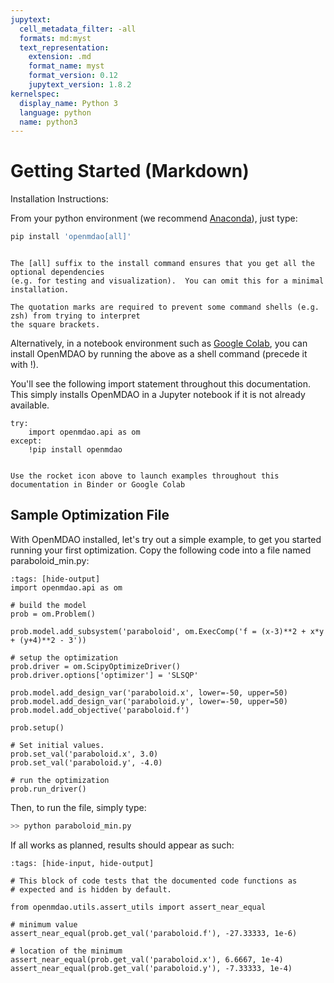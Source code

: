 ```yaml
---
jupytext:
  cell_metadata_filter: -all
  formats: md:myst
  text_representation:
    extension: .md
    format_name: myst
    format_version: 0.12
    jupytext_version: 1.8.2
kernelspec:
  display_name: Python 3
  language: python
  name: python3
---
```


# Getting Started (Markdown)
Installation Instructions:

From your python environment (we recommend [Anaconda](https://www.anaconda.com/distribution)), just type:

``` bash
pip install 'openmdao[all]'
```

```{note}

The [all] suffix to the install command ensures that you get all the optional dependencies
(e.g. for testing and visualization).  You can omit this for a minimal installation.

The quotation marks are required to prevent some command shells (e.g. zsh) from trying to interpret
the square brackets.
```

Alternatively, in a notebook environment such as [Google Colab](https://colab.research.google.com),
you can install OpenMDAO by running the above as a shell command (precede it with !).

You'll see the following  import statement throughout this documentation.
This simply installs OpenMDAO in a Jupyter notebook if it is not already available.

```{code-block} python3
try:
    import openmdao.api as om
except:
    !pip install openmdao
```

```{admonition} **The examples in this documentation are interactive!**

Use the rocket icon above to launch examples throughout this documentation in Binder or Google Colab
```

## Sample Optimization File

With OpenMDAO installed, let's try out a simple example, to get you started running your first optimization.
Copy the following code into a file named paraboloid_min.py:

```{code-cell} python3
:tags: [hide-output]
import openmdao.api as om

# build the model
prob = om.Problem()

prob.model.add_subsystem('paraboloid', om.ExecComp('f = (x-3)**2 + x*y + (y+4)**2 - 3'))

# setup the optimization
prob.driver = om.ScipyOptimizeDriver()
prob.driver.options['optimizer'] = 'SLSQP'

prob.model.add_design_var('paraboloid.x', lower=-50, upper=50)
prob.model.add_design_var('paraboloid.y', lower=-50, upper=50)
prob.model.add_objective('paraboloid.f')

prob.setup()

# Set initial values.
prob.set_val('paraboloid.x', 3.0)
prob.set_val('paraboloid.y', -4.0)

# run the optimization
prob.run_driver()
```

Then, to run the file, simply type:

``` bash
>> python paraboloid_min.py
```

If all works as planned, results should appear as such:

```{code-cell} python3
:tags: [hide-input, hide-output]

# This block of code tests that the documented code functions as
# expected and is hidden by default.

from openmdao.utils.assert_utils import assert_near_equal

# minimum value
assert_near_equal(prob.get_val('paraboloid.f'), -27.33333, 1e-6)

# location of the minimum
assert_near_equal(prob.get_val('paraboloid.x'), 6.6667, 1e-4)
assert_near_equal(prob.get_val('paraboloid.y'), -7.33333, 1e-4)
```
